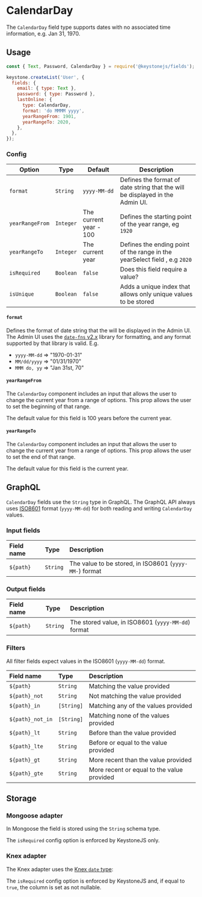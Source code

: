 <!--[meta]
section: api
subSection: field-types
title: CalendarDay
[meta]-->

# CalendarDay

The `CalendarDay` field type supports dates with no associated time information, e.g. Jan 31, 1970.

## Usage

```js
const { Text, Password, CalendarDay } = require('@keystonejs/fields');

keystone.createList('User', {
  fields: {
    email: { type: Text },
    password: { type: Password },
    lastOnline: {
      type: CalendarDay,
      format: 'do MMMM yyyy',
      yearRangeFrom: 1901,
      yearRangeTo: 2020,
    },
  },
});
```

### Config

| Option          | Type      | Default                | Description                                                                   |
| --------------- | --------- | ---------------------- | ----------------------------------------------------------------------------- |
| `format`        | `String`  | `yyyy-MM-dd`           | Defines the format of date string that the will be displayed in the Admin UI. |
| `yearRangeFrom` | `Integer` | The current year - 100 | Defines the starting point of the year range, eg `1920`                       |
| `yearRangeTo`   | `Integer` | The current year       | Defines the ending point of the range in the yearSelect field , e.g `2020`    |
| `isRequired`    | `Boolean` | `false`                | Does this field require a value?                                              |
| `isUnique`      | `Boolean` | `false`                | Adds a unique index that allows only unique values to be stored               |

#### `format`

Defines the format of date string that the will be displayed in the Admin UI.
The Admin UI uses the [`date-fns` v2.x](https://date-fns.org/v2.13.0/docs/format) library for formatting, and any format supported by that library is valid. E.g.

- `yyyy-MM-dd` => "1970-01-31"
- `MM/dd/yyyy` => "01/31/1970"
- `MMM do, yy` => "Jan 31st, 70"

#### `yearRangeFrom`

The `CalendarDay` component includes an input that allows the user to change the current year from a range of options.
This prop allows the user to set the beginning of that range.

The default value for this field is 100 years before the current year.

#### `yearRangeTo`

The `CalendarDay` component includes an input that allows the user to change the current year from a range of options.
This prop allows the user to set the end of that range.

The default value for this field is the current year.

## GraphQL

`CalendarDay` fields use the `String` type in GraphQL.
The GraphQL API always uses [ISO8601](https://www.iso.org/iso-8601-date-and-time-format.html) format (`yyyy-MM-dd`) for both reading and writing `CalendarDay` values.

### Input fields

| Field name | Type     | Description                                              |
| :--------- | :------- | :------------------------------------------------------- |
| `${path}`  | `String` | The value to be stored, in ISO8601 (`yyyy-MM-`) format |

### Output fields

| Field name | Type     | Description                                        |
| :--------- | :------- | :------------------------------------------------- |
| `${path}`  | `String` | The stored value, in ISO8601 (`yyyy-MM-dd`) format |

### Filters

All filter fields expect values in the ISO8601 (`yyyy-MM-dd`) format.

| Field name       | Type       | Description                                |
| :--------------- | :--------- | :----------------------------------------- |
| `${path}`        | `String`   | Matching the value provided                |
| `${path}_not`    | `String`   | Not matching the value provided            |
| `${path}_in`     | `[String]` | Matching any of the values provided        |
| `${path}_not_in` | `[String]` | Matching none of the values provided       |
| `${path}_lt`     | `String`   | Before than the value provided             |
| `${path}_lte`    | `String`   | Before or equal to the value provided      |
| `${path}_gt`     | `String`   | More recent than the value provided        |
| `${path}_gte`    | `String`   | More recent or equal to the value provided |

## Storage

### Mongoose adapter

In Mongoose the field is stored using the `String` schema type.

The `isRequired` config option is enforced by KeystoneJS only.

### Knex adapter

The Knex adapter uses the [Knex `date` type](https://knexjs.org/#Schema-date):

The `isRequired` config option is enforced by KeystoneJS and, if equal to `true`, the column is set as not nullable.

